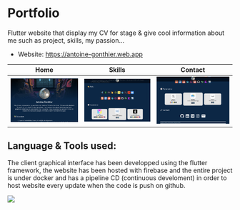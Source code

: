 # Portfolio

Flutter website that display my CV for stage & give cool information about me such as project, skills, my passion...

- Website: https://antoine-gonthier.web.app

Home                |  Skills                | Contact 
:-------------------------:|:-------------------------:|:-------------------------:
![](https://github.com/Antoinegtir/portfolio/blob/main/screenshots/home.jpg?raw=true)|![](https://github.com/Antoinegtir/portfolio/blob/main/screenshots/skills.jpg?raw=true)|![](https://github.com/Antoinegtir/portfolio/blob/main/screenshots/contact.jpg?raw=true)|

## Language & Tools used:

The client graphical interface has been developped using the flutter framework, the website has been hosted with firebase and the entire project is under docker and has a pipeline CD (continuous develoment) in order to host website every update when the code is push on github.

<img src="https://skillicons.dev/icons?i=flutter,html,dart,firebase,docker,git"/>

